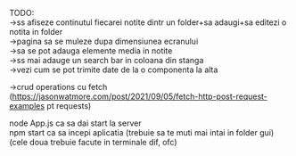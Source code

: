 TODO: <br>
    ->ss afiseze continutul fiecarei notite dintr un folder+sa adaugi+sa editezi o notita in folder<br>
    ->pagina sa se muleze dupa dimensiunea ecranului<br>
    ->sa se pot adauga elemente media in notite<br>
    ->ss mai adauge un search bar in coloana din stanga <br>
    ->vezi cum se pot trimite date de la o componenta la alta

->crud operations cu fetch (https://jasonwatmore.com/post/2021/09/05/fetch-http-post-request-examples pt requests)

node App.js ca sa dai start la server<br>
npm start ca sa incepi aplicatia (trebuie sa te muti mai intai in folder gui)<br>
(cele doua trebuie facute in terminale dif, ofc)

